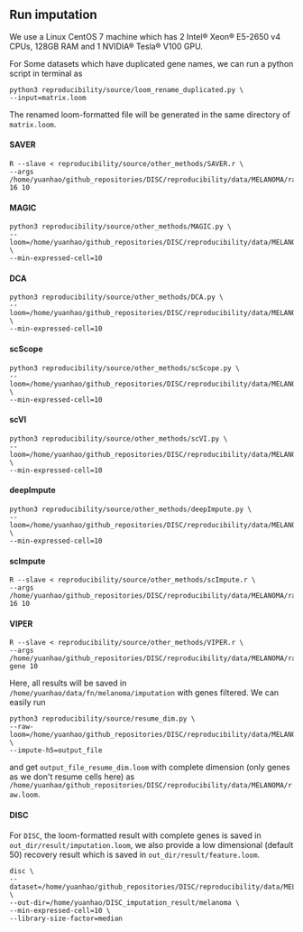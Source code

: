 ## Run imputation
We use a Linux CentOS 7 machine which has 2 Intel® Xeon® E5-2650 v4 CPUs, 128GB RAM and 1 NVIDIA® Tesla® V100 GPU.

For Some datasets which have duplicated gene names, we can run a python script in terminal as 
    
    python3 reproducibility/source/loom_rename_duplicated.py \
    --input=matrix.loom

The renamed loom-formatted file will be generated in the same directory of `matrix.loom`.
#### SAVER
    R --slave < reproducibility/source/other_methods/SAVER.r \
    --args /home/yuanhao/github_repositories/DISC/reproducibility/data/MELANOMA/raw.loom 16 10
#### MAGIC
    python3 reproducibility/source/other_methods/MAGIC.py \
    --loom=/home/yuanhao/github_repositories/DISC/reproducibility/data/MELANOMA/raw.loom \
    --min-expressed-cell=10
#### DCA
    python3 reproducibility/source/other_methods/DCA.py \
    --loom=/home/yuanhao/github_repositories/DISC/reproducibility/data/MELANOMA/raw.loom \
    --min-expressed-cell=10
#### scScope
    python3 reproducibility/source/other_methods/scScope.py \
    --loom=/home/yuanhao/github_repositories/DISC/reproducibility/data/MELANOMA/raw.loom \
    --min-expressed-cell=10
#### scVI
    python3 reproducibility/source/other_methods/scVI.py \
    --loom=/home/yuanhao/github_repositories/DISC/reproducibility/data/MELANOMA/raw.loom \
    --min-expressed-cell=10
#### deepImpute
    python3 reproducibility/source/other_methods/deepImpute.py \
    --loom=/home/yuanhao/github_repositories/DISC/reproducibility/data/MELANOMA/raw.loom \
    --min-expressed-cell=10
#### scImpute
    R --slave < reproducibility/source/other_methods/scImpute.r \
    --args /home/yuanhao/github_repositories/DISC/reproducibility/data/MELANOMA/raw.loom 16 10
#### VIPER
    R --slave < reproducibility/source/other_methods/VIPER.r \
    --args /home/yuanhao/github_repositories/DISC/reproducibility/data/MELANOMA/raw.loom gene 10
    
Here, all results will be saved in `/home/yuanhao/data/fn/melanoma/imputation` with genes filtered.
We can easily run

    python3 reproducibility/source/resume_dim.py \
    --raw-loom=/home/yuanhao/github_repositories/DISC/reproducibility/data/MELANOMA/raw.loom \
    --impute-h5=output_file
and get `output_file_resume_dim.loom` with complete dimension (only genes as we don't resume cells here) as `/home/yuanhao/github_repositories/DISC/reproducibility/data/MELANOMA/raw.loom`.

#### DISC
For `DISC`, the loom-formatted result with complete genes is saved in `out_dir/result/imputation.loom`, we also provide a low dimensional (default 50) recovery result which is saved in `out_dir/result/feature.loom`. 

    disc \
    --dataset=/home/yuanhao/github_repositories/DISC/reproducibility/data/MELANOMA/raw.loom \
    --out-dir=/home/yuanhao/DISC_imputation_result/melanoma \
    --min-expressed-cell=10 \
    --library-size-factor=median